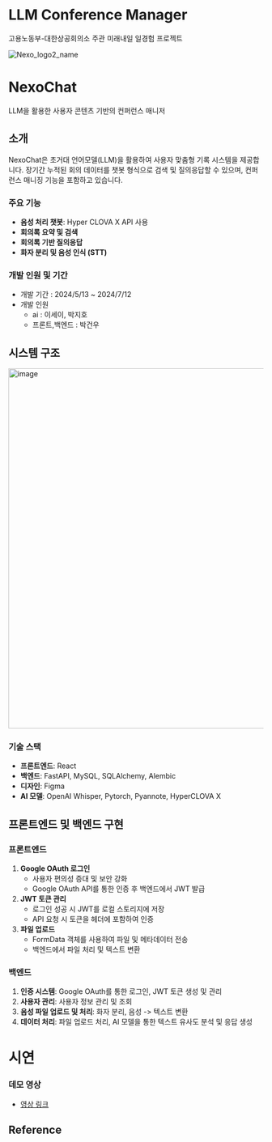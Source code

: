# LLM Conference Manager
고용노동부-대한상공회의소 주관 미래내일 일경험 프로젝트

![Nexo_logo2_name](https://github.com/user-attachments/assets/a87d7a88-9629-4ae7-895b-3b2f07322fa3)

# NexoChat

LLM을 활용한 사용자 콘텐츠 기반의 컨퍼런스 매니저

## 소개
NexoChat은 초거대 언어모델(LLM)을 활용하여 사용자 맞춤형 기록 시스템을 제공합니다. 장기간 누적된 회의 데이터를 챗봇 형식으로 검색 및 질의응답할 수 있으며, 컨퍼런스 매니징 기능을 포함하고 있습니다.

### 주요 기능
- **음성 처리 챗봇**: Hyper CLOVA X API 사용
- **회의록 요약 및 검색**
- **회의록 기반 질의응답**
- **화자 분리 및 음성 인식 (STT)**

### 개발 인원 및 기간

- 개발 기간 : 2024/5/13 ~ 2024/7/12
- 개발 인원
    - ai : 이세이, 박지호
    - 프론트,백엔드 : 박건우

## 시스템 구조

<img width="712" alt="image" src="https://github.com/user-attachments/assets/9ec1022d-dd71-45f5-b05f-a4d483f0ba28">


### 기술 스택
- **프론트엔드**: React
- **백엔드**: FastAPI, MySQL, SQLAlchemy, Alembic
- **디자인**: Figma
- **AI 모델**: OpenAI Whisper, Pytorch, Pyannote, HyperCLOVA X

## 프론트엔드 및 백엔드 구현

### 프론트엔드
1. **Google OAuth 로그인**
   - 사용자 편의성 증대 및 보안 강화
   - Google OAuth API를 통한 인증 후 백엔드에서 JWT 발급
2. **JWT 토큰 관리**
   - 로그인 성공 시 JWT를 로컬 스토리지에 저장
   - API 요청 시 토큰을 헤더에 포함하여 인증
3. **파일 업로드**
   - FormData 객체를 사용하여 파일 및 메타데이터 전송
   - 백엔드에서 파일 처리 및 텍스트 변환

### 백엔드
1. **인증 시스템**: Google OAuth를 통한 로그인, JWT 토큰 생성 및 관리
2. **사용자 관리**: 사용자 정보 관리 및 조회
3. **음성 파일 업로드 및 처리**: 화자 분리, 음성 -> 텍스트 변환
4. **데이터 처리**: 파일 업로드 처리, AI 모델을 통한 텍스트 유사도 분석 및 응답 생성




# 시연

### 데모 영상

- [영상 링크](https://youtu.be/0ExGMsiLkkE)




## Reference


